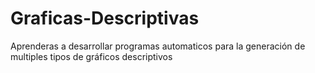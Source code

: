 # Graficas-Descriptivas
Aprenderas a desarrollar programas automaticos para la generación de multiples tipos de gráficos descriptivos
